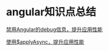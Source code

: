 # angular知识点总结

[禁用Angular的debug信息，提升应用性能](https://github.com/Sspeed5cm/angular_note/issues/1)

[使用$applyAsync，提升应用性能](https://github.com/Sspeed5cm/angular_note/issues/2)
